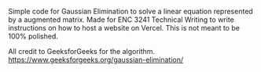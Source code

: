 Simple code for Gaussian Elimination to solve a linear equation represented by a augmented matrix.
Made for ENC 3241 Technical Writing to write instructions on how to host a website on Vercel.
This is not meant to be 100% polished.

All credit to GeeksforGeeks for the algorithm. https://www.geeksforgeeks.org/gaussian-elimination/
